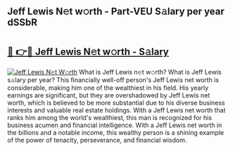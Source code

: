 ## Jeff Lewis N𝚎t w𝚘rth - Part-VEU S𝚊lary per year dSSbR

# <h2><a href="http://gc574y.nevu.top/?p=Jeff+Lewis">🔗 👉🔴 Jeff Lewis N𝚎t w𝚘rth - S𝚊lary</a></h2>

[![Jeff Lewis N𝚎t W𝚘rth](https://i.imgur.com/Oavwk0R.jpeg)](http://gc574y.nevu.top/?p=Jeff+Lewis)
What is Jeff Lewis n𝚎t w𝚘rth? What is Jeff Lewis s𝚊lary per year?
This financially well-off person's Jeff Lewis net worth is considerable, making him one of the wealthiest in his field. His yearly earnings are significant, but they are overshadowed by Jeff Lewis net worth, which is believed to be more substantial due to his diverse business interests and valuable real estate holdings. With a Jeff Lewis net worth that ranks him among the world's wealthiest, this man is recognized for his business acumen and financial intelligence. With a Jeff Lewis net worth in the billions and a notable income, this wealthy person is a shining example of the power of tenacity, perseverance, and financial wisdom.

